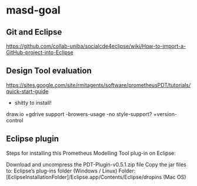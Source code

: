 # masd-goal

## Git and Eclipse
https://github.com/collab-uniba/socialcde4eclipse/wiki/How-to-import-a-GitHub-project-into-Eclipse

## Design Tool evaluation

https://sites.google.com/site/rmitagents/software/prometheusPDT/tutorials/quick-start-guide
- shitty to install! 

draw.io
+gdrive support
-browers-usage
-no style-support?
+version-control


## Eclipse plugin

Steps for installing this Prometheus Modelling Tool plug-in on Eclipse:

Download and uncompress the PDT-Plugin-v0.5.1.zip file
Copy the jar files to:
Eclipse’s plug-ins folder (Windows / Linux)
Folder: [EclipseInstallationFolder]/Eclipse.app/Contents/Eclipse/dropins (Mac OS)
 

